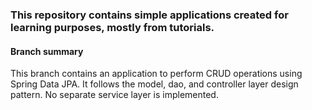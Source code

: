### This repository contains simple applications created for learning purposes, mostly from tutorials.

#### Branch summary
This branch contains an application to perform CRUD operations using Spring Data JPA.
It follows the model, dao, and controller layer design pattern. No separate service layer is implemented.

